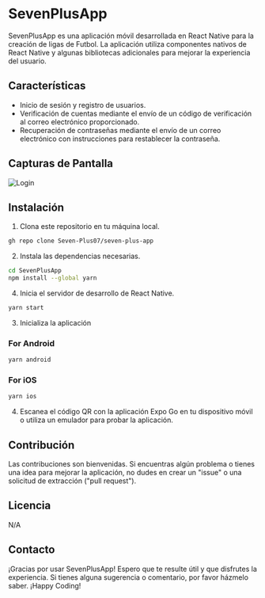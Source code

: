 # SevenPlusApp

SevenPlusApp es una aplicación móvil desarrollada en React Native para la creación de ligas de Futbol. La aplicación utiliza componentes nativos de React Native y algunas bibliotecas adicionales para mejorar la experiencia del usuario.

## Características

- Inicio de sesión y registro de usuarios.
- Verificación de cuentas mediante el envío de un código de verificación al correo electrónico proporcionado.
- Recuperación de contraseñas mediante el envío de un correo electrónico con instrucciones para restablecer la contraseña.

## Capturas de Pantalla

![Login](https://github.com/Seven-Plus07/seven-plus-app/assets/129245409/52859a91-fbf3-41fc-870d-55b7fcc64b06)


## Instalación

1. Clona este repositorio en tu máquina local.
```bash
gh repo clone Seven-Plus07/seven-plus-app
```

2. Instala las dependencias necesarias.
```bash
cd SevenPlusApp
npm install --global yarn
```

4. Inicia el servidor de desarrollo de React Native.
```bash
yarn start
```

3. Inicializa la aplicación
### For Android

```bash
yarn android
```

### For iOS

```bash
yarn ios
```

4. Escanea el código QR con la aplicación Expo Go en tu dispositivo móvil o utiliza un emulador para probar la aplicación.

## Contribución

Las contribuciones son bienvenidas. Si encuentras algún problema o tienes una idea para mejorar la aplicación, no dudes en crear un "issue" o una solicitud de extracción ("pull request").

## Licencia

N/A

## Contacto

¡Gracias por usar SevenPlusApp! Espero que te resulte útil y que disfrutes la experiencia. Si tienes alguna sugerencia o comentario, por favor házmelo saber. ¡Happy Coding!
